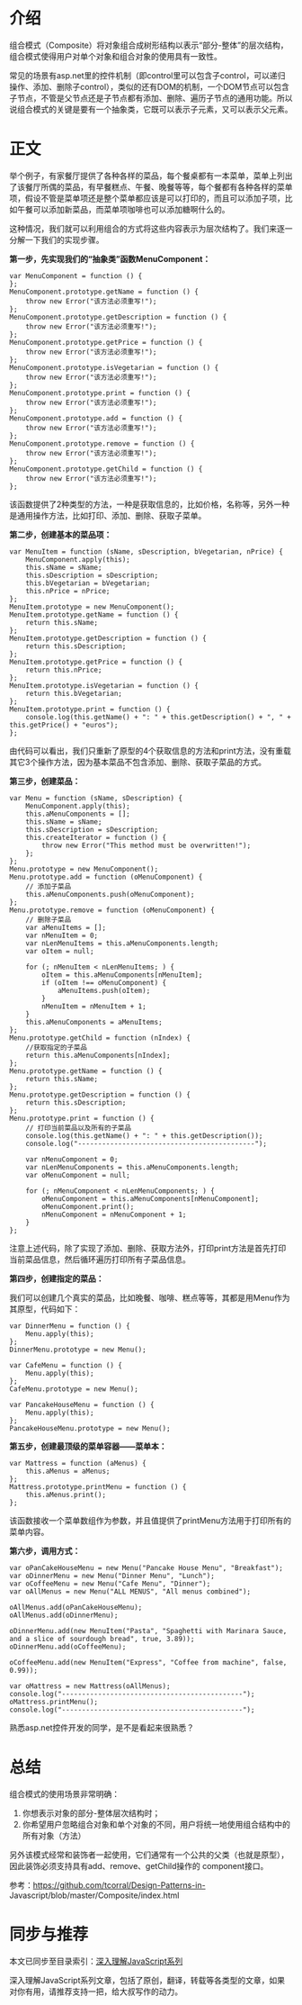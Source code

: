 

# 介绍

组合模式（Composite）将对象组合成树形结构以表示“部分-整体”的层次结构，组合模式使得用户对单个对象和组合对象的使用具有一致性。

常见的场景有asp.net里的控件机制（即control里可以包含子control，可以递归操作、添加、删除子control），类似的还有DOM的机制，一个DOM节点可以包含子节点，不管是父节点还是子节点都有添加、删除、遍历子节点的通用功能。所以说组合模式的关键是要有一个抽象类，它既可以表示子元素，又可以表示父元素。

# 正文

举个例子，有家餐厅提供了各种各样的菜品，每个餐桌都有一本菜单，菜单上列出了该餐厅所偶的菜品，有早餐糕点、午餐、晚餐等等，每个餐都有各种各样的菜单项，假设不管是菜单项还是整个菜单都应该是可以打印的，而且可以添加子项，比如午餐可以添加新菜品，而菜单项咖啡也可以添加糖啊什么的。

这种情况，我们就可以利用组合的方式将这些内容表示为层次结构了。我们来逐一分解一下我们的实现步骤。

**第一步，先实现我们的“抽象类”函数MenuComponent：**

    
    
    var MenuComponent = function () {  
    };  
    MenuComponent.prototype.getName = function () {  
        throw new Error("该方法必须重写!");  
    };  
    MenuComponent.prototype.getDescription = function () {  
        throw new Error("该方法必须重写!");  
    };  
    MenuComponent.prototype.getPrice = function () {  
        throw new Error("该方法必须重写!");  
    };  
    MenuComponent.prototype.isVegetarian = function () {  
        throw new Error("该方法必须重写!");  
    };  
    MenuComponent.prototype.print = function () {  
        throw new Error("该方法必须重写!");  
    };  
    MenuComponent.prototype.add = function () {  
        throw new Error("该方法必须重写!");  
    };  
    MenuComponent.prototype.remove = function () {  
        throw new Error("该方法必须重写!");  
    };  
    MenuComponent.prototype.getChild = function () {  
        throw new Error("该方法必须重写!");  
    };

该函数提供了2种类型的方法，一种是获取信息的，比如价格，名称等，另外一种是通用操作方法，比如打印、添加、删除、获取子菜单。

**第二步，创建基本的菜品项：**

    
    
    var MenuItem = function (sName, sDescription, bVegetarian, nPrice) {  
        MenuComponent.apply(this);  
        this.sName = sName;  
        this.sDescription = sDescription;  
        this.bVegetarian = bVegetarian;  
        this.nPrice = nPrice;  
    };  
    MenuItem.prototype = new MenuComponent();  
    MenuItem.prototype.getName = function () {  
        return this.sName;  
    };  
    MenuItem.prototype.getDescription = function () {  
        return this.sDescription;  
    };  
    MenuItem.prototype.getPrice = function () {  
        return this.nPrice;  
    };  
    MenuItem.prototype.isVegetarian = function () {  
        return this.bVegetarian;  
    };  
    MenuItem.prototype.print = function () {  
        console.log(this.getName() + ": " + this.getDescription() + ", " + this.getPrice() + "euros");  
    };

由代码可以看出，我们只重新了原型的4个获取信息的方法和print方法，没有重载其它3个操作方法，因为基本菜品不包含添加、删除、获取子菜品的方式。

**第三步，创建菜品：**

    
    
    var Menu = function (sName, sDescription) {  
        MenuComponent.apply(this);  
        this.aMenuComponents = [];  
        this.sName = sName;  
        this.sDescription = sDescription;  
        this.createIterator = function () {  
            throw new Error("This method must be overwritten!");  
        };  
    };  
    Menu.prototype = new MenuComponent();  
    Menu.prototype.add = function (oMenuComponent) {  
        // 添加子菜品  
        this.aMenuComponents.push(oMenuComponent);  
    };  
    Menu.prototype.remove = function (oMenuComponent) {  
        // 删除子菜品  
        var aMenuItems = [];  
        var nMenuItem = 0;  
        var nLenMenuItems = this.aMenuComponents.length;  
        var oItem = null;  
      
        for (; nMenuItem < nLenMenuItems; ) {  
            oItem = this.aMenuComponents[nMenuItem];  
            if (oItem !== oMenuComponent) {  
                aMenuItems.push(oItem);  
            }  
            nMenuItem = nMenuItem + 1;  
        }  
        this.aMenuComponents = aMenuItems;  
    };  
    Menu.prototype.getChild = function (nIndex) {  
        //获取指定的子菜品  
        return this.aMenuComponents[nIndex];  
    };  
    Menu.prototype.getName = function () {  
        return this.sName;  
    };  
    Menu.prototype.getDescription = function () {  
        return this.sDescription;  
    };  
    Menu.prototype.print = function () {  
        // 打印当前菜品以及所有的子菜品  
        console.log(this.getName() + ": " + this.getDescription());  
        console.log("--------------------------------------------");  
      
        var nMenuComponent = 0;  
        var nLenMenuComponents = this.aMenuComponents.length;  
        var oMenuComponent = null;  
      
        for (; nMenuComponent < nLenMenuComponents; ) {  
            oMenuComponent = this.aMenuComponents[nMenuComponent];  
            oMenuComponent.print();  
            nMenuComponent = nMenuComponent + 1;  
        }  
    };

注意上述代码，除了实现了添加、删除、获取方法外，打印print方法是首先打印当前菜品信息，然后循环遍历打印所有子菜品信息。

**第四步，创建指定的菜品：**

我们可以创建几个真实的菜品，比如晚餐、咖啡、糕点等等，其都是用Menu作为其原型，代码如下：

    
    
    var DinnerMenu = function () {  
        Menu.apply(this);  
    };  
    DinnerMenu.prototype = new Menu();  
      
    var CafeMenu = function () {  
        Menu.apply(this);  
    };  
    CafeMenu.prototype = new Menu();  
      
    var PancakeHouseMenu = function () {  
        Menu.apply(this);  
    };  
    PancakeHouseMenu.prototype = new Menu();

**第五步，创建最顶级的菜单容器——菜单本：**

    
    
    var Mattress = function (aMenus) {  
        this.aMenus = aMenus;  
    };  
    Mattress.prototype.printMenu = function () {  
        this.aMenus.print();  
    };

该函数接收一个菜单数组作为参数，并且值提供了printMenu方法用于打印所有的菜单内容。

**第六步，调用方式：**

    
    
    var oPanCakeHouseMenu = new Menu("Pancake House Menu", "Breakfast");  
    var oDinnerMenu = new Menu("Dinner Menu", "Lunch");  
    var oCoffeeMenu = new Menu("Cafe Menu", "Dinner");  
    var oAllMenus = new Menu("ALL MENUS", "All menus combined");  
      
    oAllMenus.add(oPanCakeHouseMenu);  
    oAllMenus.add(oDinnerMenu);  
      
    oDinnerMenu.add(new MenuItem("Pasta", "Spaghetti with Marinara Sauce, and a slice of sourdough bread", true, 3.89));  
    oDinnerMenu.add(oCoffeeMenu);  
      
    oCoffeeMenu.add(new MenuItem("Express", "Coffee from machine", false, 0.99));  
      
    var oMattress = new Mattress(oAllMenus);  
    console.log("---------------------------------------------");  
    oMattress.printMenu();  
    console.log("---------------------------------------------");

熟悉asp.net控件开发的同学，是不是看起来很熟悉？

# 总结

组合模式的使用场景非常明确：

  1. 你想表示对象的部分-整体层次结构时；
  2. 你希望用户忽略组合对象和单个对象的不同，用户将统一地使用组合结构中的所有对象（方法）

另外该模式经常和装饰者一起使用，它们通常有一个公共的父类（也就是原型），因此装饰必须支持具有add、remove、getChild操作的
component接口。

参考：https://github.com/tcorral/Design-Patterns-in-
Javascript/blob/master/Composite/index.html

# 同步与推荐

本文已同步至目录索引：[深入理解JavaScript系列](http://www.cnblogs.com/TomXu/archive/2011/12/15/2288411.html)

深入理解JavaScript系列文章，包括了原创，翻译，转载等各类型的文章，如果对你有用，请推荐支持一把，给大叔写作的动力。

